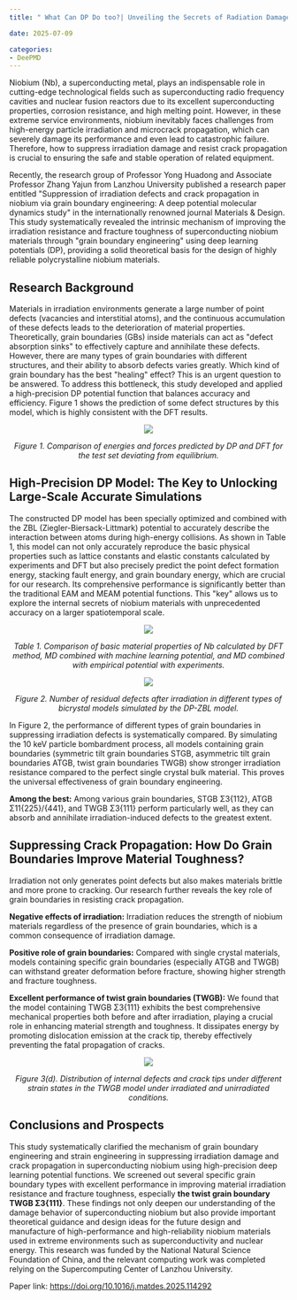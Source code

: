 ```yaml
---
title: " What Can DP Do too?| Unveiling the Secrets of Radiation Damage Resistance and Intergranular Fracture in Superconducting Materials Using Deep Learning Potentials"

date: 2025-07-09

categories: 
- DeePMD
---
```



Niobium (Nb), a superconducting metal, plays an indispensable role in cutting-edge technological fields such as superconducting radio frequency cavities and nuclear fusion reactors due to its excellent superconducting properties, corrosion resistance, and high melting point. However, in these extreme service environments, niobium inevitably faces challenges from high-energy particle irradiation and microcrack propagation, which can severely damage its performance and even lead to catastrophic failure. Therefore, how to suppress irradiation damage and resist crack propagation is crucial to ensuring the safe and stable operation of related equipment.

<!-- more -->

Recently, the research group of Professor Yong Huadong and Associate Professor Zhang Yajun from Lanzhou University published a research paper entitled "Suppression of irradiation defects and crack propagation in niobium via grain boundary engineering: A deep potential molecular dynamics study" in the internationally renowned journal Materials & Design. This study systematically revealed the intrinsic mechanism of improving the irradiation resistance and fracture toughness of superconducting niobium materials through "grain boundary engineering" using deep learning potentials (DP), providing a solid theoretical basis for the design of highly reliable polycrystalline niobium materials.

## Research Background

Materials in irradiation environments generate a large number of point defects (vacancies and interstitial atoms), and the continuous accumulation of these defects leads to the deterioration of material properties. Theoretically, grain boundaries (GBs) inside materials can act as "defect absorption sinks" to effectively capture and annihilate these defects. However, there are many types of grain boundaries with different structures, and their ability to absorb defects varies greatly. Which kind of grain boundary has the best "healing" effect? This is an urgent question to be answered. To address this bottleneck, this study developed and applied a high-precision DP potential function that balances accuracy and efficiency. Figure 1 shows the prediction of some defect structures by this model, which is highly consistent with the DFT results.

<center>

<img src="https://dp-public.oss-cn-beijing.aliyuncs.com/community/Blog%20Files/DeePMD_09_07_2025/p1.png">

*Figure 1. Comparison of energies and forces predicted by DP and DFT for the test set deviating from equilibrium.*

</center>


## High-Precision DP Model: The Key to Unlocking Large-Scale Accurate Simulations

The constructed DP model has been specially optimized and combined with the ZBL (Ziegler-Biersack-Littmark) potential to accurately describe the interaction between atoms during high-energy collisions. As shown in Table 1, this model can not only accurately reproduce the basic physical properties such as lattice constants and elastic constants calculated by experiments and DFT but also precisely predict the point defect formation energy, stacking fault energy, and grain boundary energy, which are crucial for our research. Its comprehensive performance is significantly better than the traditional EAM and MEAM potential functions. This "key" allows us to explore the internal secrets of niobium materials with unprecedented accuracy on a larger spatiotemporal scale.

<center>

<img src="https://dp-public.oss-cn-beijing.aliyuncs.com/community/Blog%20Files/DeePMD_09_07_2025/t1.png">

*Table 1. Comparison of basic material properties of Nb calculated by DFT method, MD combined with machine learning potential, and MD combined with empirical potential with experiments.*

</center>


<center>

<img src="https://dp-public.oss-cn-beijing.aliyuncs.com/community/Blog%20Files/DeePMD_09_07_2025/p2.png">

*Figure 2. Number of residual defects after irradiation in different types of bicrystal models simulated by the DP-ZBL model.*

</center>


In Figure 2, the performance of different types of grain boundaries in suppressing irradiation defects is systematically compared. By simulating the 10 keV particle bombardment process, all models containing grain boundaries (symmetric tilt grain boundaries STGB, asymmetric tilt grain boundaries ATGB, twist grain boundaries TWGB) show stronger irradiation resistance compared to the perfect single crystal bulk material. This proves the universal effectiveness of grain boundary engineering.

**Among the best:** Among various grain boundaries, STGB Σ3{112}, ATGB Σ11{225}/{441}, and TWGB Σ3{111} perform particularly well, as they can absorb and annihilate irradiation-induced defects to the greatest extent.

## Suppressing Crack Propagation: How Do Grain Boundaries Improve Material Toughness?

Irradiation not only generates point defects but also makes materials brittle and more prone to cracking. Our research further reveals the key role of grain boundaries in resisting crack propagation.

**Negative effects of irradiation:** Irradiation reduces the strength of niobium materials regardless of the presence of grain boundaries, which is a common consequence of irradiation damage.

**Positive role of grain boundaries:** Compared with single crystal materials, models containing specific grain boundaries (especially ATGB and TWGB) can withstand greater deformation before fracture, showing higher strength and fracture toughness.

**Excellent performance of twist grain boundaries (TWGB):** We found that the model containing TWGB Σ3{111} exhibits the best comprehensive mechanical properties both before and after irradiation, playing a crucial role in enhancing material strength and toughness. It dissipates energy by promoting dislocation emission at the crack tip, thereby effectively preventing the fatal propagation of cracks.

<center>

<img src="https://dp-public.oss-cn-beijing.aliyuncs.com/community/Blog%20Files/DeePMD_09_07_2025/p3.png">

*Figure 3(d). Distribution of internal defects and crack tips under different strain states in the TWGB model under irradiated and unirradiated conditions.*
</center>

##  Conclusions and Prospects

This study systematically clarified the mechanism of grain boundary engineering and strain engineering in suppressing irradiation damage and crack propagation in superconducting niobium using high-precision deep learning potential functions. We screened out several specific grain boundary types with excellent performance in improving material irradiation resistance and fracture toughness, especially **the twist grain boundary TWGB Σ3{111}**. These findings not only deepen our understanding of the damage behavior of superconducting niobium but also provide important theoretical guidance and design ideas for the future design and manufacture of high-performance and high-reliability niobium materials used in extreme environments such as superconductivity and nuclear energy. This research was funded by the National Natural Science Foundation of China, and the relevant computing work was completed relying on the Supercomputing Center of Lanzhou University.


Paper link:
https://doi.org/10.1016/j.matdes.2025.114292
